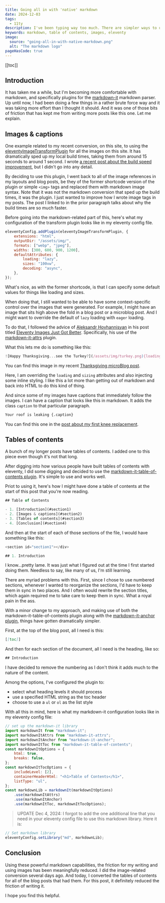 ```yaml
---
title: Going all in with 'native' markdown
date: 2024-12-03
tags:
  - 11ty
description: I've been typing way too much. There are simpler ways to use markdown for images and tables of contents. Here's how I'm doing it.
keywords: markdown, table of contents, images, eleventy
image:
  source: "going-all-in-with-native-markdown.png"
  alt: "The markdown logo"
pageHasCode: true
---
```


[[toc]]

## Introduction

It has taken me a while, but I'm becoming more comfortable with markdown, and specifically plugins for the [markdown-it]() markdown parser. Up until now, I had been doing a few things in a rather brute force way and it was taking more effort than I thought it should. And it was one of those bits of friction that has kept me from writing more posts like this one. Let me explain.

## Images & captions

One example related to my recent conversion, on this site, to using the [eleventyImageTransformPlugin]() for all the images on this site. It has dramatically sped up my local build times, taking them from around 15 seconds to around 1 second. I wrote [a recent post about the build speed improvement](/posts/fast-as-hell/), but I didn't go into any detail.

By deciding to use this plugin, I went back to all of the image references in my layouts and blog posts, be they of the former shortcode version of the plugin or simple `<img>` tags and replaced them with markdown image syntax. Note that it was not the markdown conversion that sped up the build times, it was the plugin. I just wanted to improve how I wrote image tags in my posts. The post I linked to in the prior paragraph talks about why the build times are so much faster.

Before going into the markdown-related part of this, here's what my configuration of the transform plugin looks like in my eleventy config file.

```javascript
eleventyConfig.addPlugin(eleventyImageTransformPlugin, {
	extensions: "html",
	outputDir: "/assets/img/",
	formats: ["webp", "jpeg"],
	widths: [300, 600, 900, 1200],
	defaultAttributes: {
		loading: "lazy",
		sizes: "100vw",
		decoding: "async",
	},
});
```

What's nice, as with the former shortcode, is that I can specify some default values for things like loading and sizes.

When doing that, I still wanted to be able to have some context-specific control over the images that were generated. For example, I might have an image that sits high above the fold in a blog post or a microblog post. And I might want to override the default of `lazy` loading with `eager` loading.

To do that, I followed the advice of [Aleksandr Hovhannisyan]() in his post titled [Eleventy Images Just Got Better](https://www.aleksandrhovhannisyan.com/blog/eleventy-image-transform/). Specifically, his use of the [markdown-it-attrs](https://www.npmjs.com/package/markdown-it-attrs) plugin.

What this lets me do is something like this:

```js
![Happy Thanksgiving...see the Turkey?](/assets/img/turkey.png){loading="eager" sizes="500px" style="margin: 0 auto;}
```

You can find this image in my recent [Thanksgiving microBlog post](/microblog/happy-thanksgiving-2024/).

Here, I am overriding the `loading` and `sizing` attributes and also injecting some inline styling. I like this a lot more than getting out of markdown and back into HTML to do this kind of thing.

And since some of my images have captions that immediately follow the images. I can have a caption that looks like this in markdown. It adds the class `caption` to that particular paragraph.

```markdown
Your roof is leaking {.caption}
```

You can find this one in the [post about my first knee replacement](/posts/my-winding-road-toward-knee-replacement-surgery/).

## Tables of contents

A bunch of my longer posts have tables of contents. I added one to this piece even though it's not that long.

After digging into how various people have built tables of contents with eleventy, I did some digging and decided to use the [markdown-it-table-of-contents plugin](https://github.com/cmaas/markdown-it-table-of-contents). It's simple to use and works well.

Priot to using it, here's how I might have done a table of contents at the start of this post that you're now reading.

```js
## Table of Contents

- 1. [Introduction](#section1)
- 2. [Images & captions](#section2)
- 3. [Tables of contents](#section3)
- 4. [Conclusion](#section4)
```

And then at the start of each of those sections of the file, I would have something like this:

```js
<section id="section1"></div>

## 1. Introduction
```

I know...pretty lame. It was just what I figured out at the time I first started doing them. Needless to say, like many of us, I'm still learning.

There are myriad problems with this. First, since I chose to use numbered sections, whenever I wanted to reorganize the sections, I'd have to keep them in sync in two places. And I often would rewrite the section titles, which again required me to take care to keep them in sync. What a royal pain in the ass.

With a minor change to my approach, and making use of both the markdown-it-table-of-contents plugin along with the [markdown-it-anchor plugin](https://github.com/valeriangalliat/markdown-it-anchor#readme), things have gotten dramatically simpler.

First, at the top of the blog post, all I need is this:

```markdown
[[toc]]
```

And then for each section of the document, all I need is the heading, like so:

```js
## Introduction
```

I have decided to remove the numbering as I don't think it adds much to the nature of the content.

Among the options, I've configured the plugin to:

- select what heading levels it should process
- use a specified HTML string as the toc header
- choose to use a `ul` or `ol` as the list style

With all this in mind, here is what my markdown-it configuration looks like in my eleventy config file:

```javascript
// set up the markdown-it library
import markdownIt from "markdown-it";
import markdownItAttrs from "markdown-it-attrs";
import markdownItAnchor from "markdown-it-anchor";
import markdownItToc from "markdown-it-table-of-contents";
const markdownItOptions = {
	html: true,
	breaks: false,
};
const markdownItTocOptions = {
	includeLevel: [2],
	containerHeaderHtml: "<h1>Table of Contents</h1>",
	listType: "ul",
};
const markdownLib = markdownIt(markdownItOptions)
	.use(markdownItAttrs)
	.use(markdownItAnchor)
	.use(markdownItToc, markdownItTocOptions);
```

> UPDATE Dec 4, 2024: I forgot to add the one additional line that you need in your eleventy config file to use this markdown library. Here it is:

```javascript
// Set markdown library
eleventyConfig.setLibrary("md", markdownLib);
```

## Conclusion

Using these powerful markdown capabilities, the friction for my writing and using images has been meaningfully reduced. I did the image-related conversion several days ago. And today, I converted the tables of contents for all of the blog posts that had them. For this post, it definitely reduced the friction of writing it.

I hope you find this helpful.
